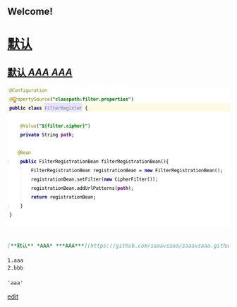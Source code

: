 ## Welcome!

# [默认](/aaa/aaa.md)
## [**默认** *AAA* ***AAA***](/aaa/aaa.md)

![Image](/aaa/filter.png)

```markdown

[**默认** *AAA* ***AAA***](https://github.com/saaavsaaa/saaavsaaa.github.io/aaa/aaa.md)

1.aaa
2.bbb

'aaa'
```

[edit](https://github.com/saaavsaaa/saaavsaaa.github.io/edit/master/README.md)
